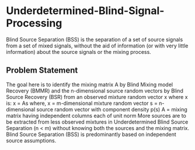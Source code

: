 # Underdetermined-Blind-Signal-Processing
Blind Source Separation (BSS) is the separation of a set of source signals from a set of mixed signals, without the aid of information (or with very little information) about the
source signals or the mixing process. 

## Problem Statement 
The goal here is to identify the mixing matrix A by Blind Mixing model Recovery (BMMR) and the n-dimensional source random vectors by Blind Source Recovery (BSR) from an observed mixture random vector x where x is:
                                                                                 x = As
                                                              where,
                                                              x = m-dimensional mixture random vector
                                                              s = n-dimensional source random vector with component density p(s)
                                                              A = mixing matrix having independent columns each of unit norm
More sources are to be extracted from less observed mixtures in Underdetermined Blind Source Separation (n < m) without knowing both the sources and the mixing matrix. Blind Source Separation (BSS) is predominantly based on independent source assumptions.
